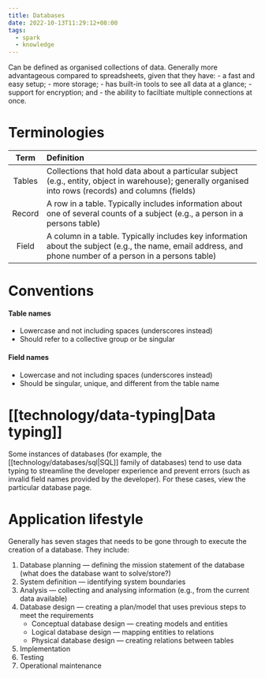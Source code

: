 ```yaml
---
title: Databases
date: 2022-10-13T11:29:12+08:00
tags:
  - spark
  - knowledge
---
```


Can be defined as organised collections of data. Generally more advantageous compared to spreadsheets, given that they have:
	- a fast and easy setup;
	- more storage;
	- has built-in tools to see all data at a glance;
	- support for encryption; and
	- the ability to faciltiate multiple connections at once.

# Terminologies

| Term | Definition |
|:-:|:-|
| Tables | Collections that hold data about a particular subject (e.g., entity, object in warehouse); generally organised into rows (records) and columns (fields) |
| Record | A row in a table. Typically includes information about one of several counts of a subject (e.g., a person in a persons table) |
| Field | A column in a table. Typically includes key information about the subject (e.g., the name, email address, and phone number of a person in a persons table) |

# Conventions
#### Table names
- Lowercase and not including spaces (underscores instead)
- Should refer to a collective group or be singular

#### Field names
- Lowercase and not including spaces (underscores instead)
- Should be singular, unique, and different from the table name

# [[technology/data-typing|Data typing]]
Some instances of databases (for example, the [[technology/databases/sql|SQL]] family of databases) tend to use data typing to streamline the developer experience and prevent errors (such as invalid field names provided by the developer). For these cases, view the particular database page.

# Application lifestyle

Generally has seven stages that needs to be gone through to execute the creation of a database. They include:

1. Database planning — defining the mission statement of the database (what does the database want to solve/store?)
2. System definition — identifying system boundaries
3. Analysis — collecting and analysing information (e.g., from the current data available)
4. Database design — creating a plan/model that uses previous steps to meet the requirements
	- Conceptual database design — creating models and entities
	- Logical database design — mapping entities to relations
	- Physical database design — creating relations between tables
5. Implementation
6. Testing
7. Operational maintenance
